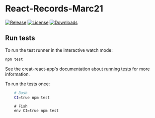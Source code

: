 # React-Records-Marc21

[![Release](https://img.shields.io/npm/v/react-records-marc21)](https://www.npmjs.com/package/react-invenio-deposit)
[![License](https://img.shields.io/github/license/inveniosoftware/react-records-marc21)](https://github.com/inveniosoftware/react-invenio-deposit/blob/master/LICENSE)
[![Downloads](https://img.shields.io/npm/dm/react-records-marc21)](https://www.npmjs.com/package/react-invenio-deposit)



## Run tests

To run the test runner in the interactive watch mode:

```bash
npm test
```

See the creat-react-app's documentation about [running tests](https://create-react-app.dev/docs/running-tests/) for more information.

To run the tests once:

```bash
    # Bash
    CI=true npm test
```

```fish
    # Fish
    env CI=true npm test
```
